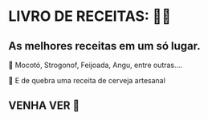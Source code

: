 # LIVRO DE RECEITAS: :man_cook:

## As melhores receitas em um só lugar.



:meat_on_bone: Mocotó, Strogonof, Feijoada, Angu, entre outras....

:beer: E de quebra uma receita de cerveja artesanal

##            **VENHA VER :eyes:**



